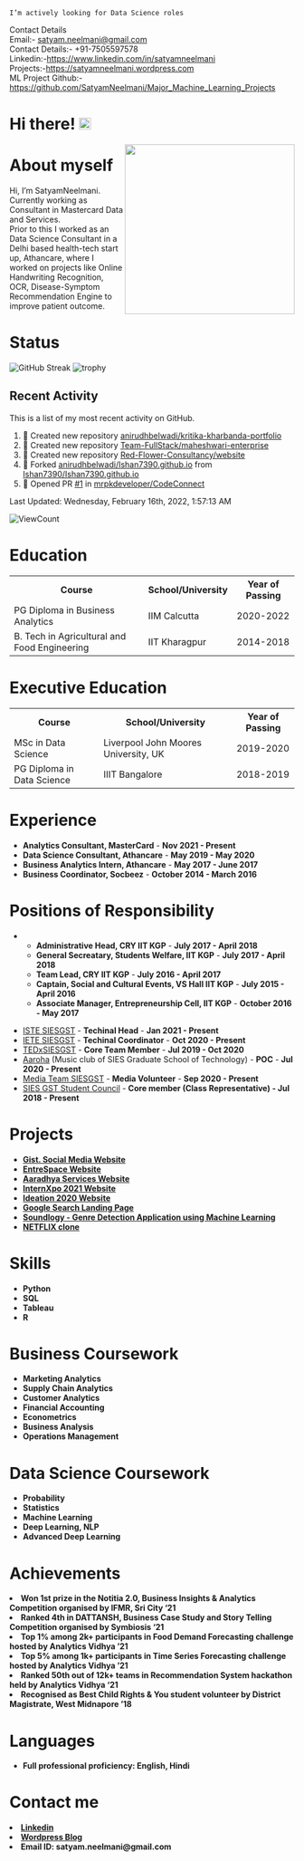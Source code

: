  
	I’m actively looking for Data Science roles 

Contact Details
<br>Email:- satyam.neelmani@gmail.com
<br>Contact Details:- +91-7505597578
<br>Linkedin:-https://www.linkedin.com/in/satyamneelmani
<br>Projects:-https://satyamneelmani.wordpress.com
<br>ML Project Github:- https://github.com/SatyamNeelmani/Major_Machine_Learning_Projects

<!---
SatyamNeelmani/SatyamNeelmani is a ✨ special ✨ repository because its `README.md` (this file) appears on your GitHub profile.
You can click the Preview link to take a look at your changes.
--->

# Hi there! <img src="https://raw.githubusercontent.com/MartinHeinz/MartinHeinz/master/wave.gif" height="21">

<a href="https://www.linkedin.com/in/anirudh-belwadi-7a8707182/"><img src="https://github.com/anirudhbelwadi/anirudhbelwadi/blob/master/images/Profile%20image.jpg" align="right" height="300"></a>

# About myself

Hi, I’m SatyamNeelmani. <br>Currently working as Consultant in Mastercard Data and Services. 
<br>Prior to this I worked as an Data Science Consultant in a Delhi based health-tech start up, Athancare, where I worked on projects like Online Handwriting Recognition, OCR, Disease-Symptom Recommendation Engine to improve patient outcome.

# Status

![GitHub Streak](https://github-readme-streak-stats.herokuapp.com/?user=anirudhbelwadi&theme=algolia) ![trophy](https://github-profile-trophy.vercel.app/?username=anirudhbelwadi&title=Commit,Stars,Repositories,PullRequest,Followers&theme=darkhub)

## Recent Activity

This is a list of my most recent activity on GitHub.

<!--RECENT_ACTIVITY:start-->
1. 📔 Created new repository [anirudhbelwadi/kritika-kharbanda-portfolio](https://github.com/anirudhbelwadi/kritika-kharbanda-portfolio)
2. 📔 Created new repository [Team-FullStack/maheshwari-enterprise](https://github.com/Team-FullStack/maheshwari-enterprise)
3. 📔 Created new repository [Red-Flower-Consultancy/website](https://github.com/Red-Flower-Consultancy/website)
4. 🔱 Forked [anirudhbelwadi/Ishan7390.github.io](https://github.com/anirudhbelwadi/Ishan7390.github.io) from [Ishan7390/Ishan7390.github.io](https://github.com/Ishan7390/Ishan7390.github.io)
5. 💪 Opened PR [#1](https://github.com/mrpkdeveloper/CodeConnect/pull/1) in [mrpkdeveloper/CodeConnect](https://github.com/mrpkdeveloper/CodeConnect)
<!--RECENT_ACTIVITY:end-->

<!--RECENT_ACTIVITY:last_update-->
Last Updated: Wednesday, February 16th, 2022, 1:57:13 AM
<!--RECENT_ACTIVITY:last_update_end-->

![ViewCount](https://views.whatilearened.today/views/github/anirudhbelwadi/views.svg)


# Education

<table>
  <tr>
    <th>Course</th>
    <th>School/University</th>
    <th>Year of Passing</th>
    
  </tr>
  <tr>
    <td>PG Diploma in Business Analytics</td>
    <td>IIM Calcutta</a></td>
    <td>2020-2022</td>
  </tr>
	
  <tr>
    <td>B. Tech in Agricultural and Food Engineering</td>
    <td>IIT Kharagpur</a></td>
    <td>2014-2018</td>
  </tr>
 </table>
 
 # Executive Education

<table>
  <tr>
    <th>Course</th>
    <th>School/University</th>
    <th>Year of Passing</th>
    
  </tr>
  <tr>
    <td>MSc in Data Science</td>
    <td>Liverpool John Moores University, UK</a></td>
    <td>2019-2020</td>
  </tr>
	
  <tr>
    <td>PG Diploma in Data Science</td>
    <td>IIIT Bangalore</a></td>
    <td>2018-2019</td>
  </tr>
 </table>

# Experience
<ul>
      <li>
	      <b>Analytics Consultant, MasterCard</b> - <b>Nov 2021 - Present</b> <br> </li>
	<li>
		<b>Data Science Consultant, Athancare</b> - <b>May 2019 - May 2020</b><br> </li>
	<li>
		<b>Business Analytics Intern, Athancare</b> - <b>May 2017 - June 2017</b><br> </li>
	<li>
		<b>Business Coordinator, Socbeez</b> - <b>October 2014 - March 2016</b><br> </li>
</ul>

# Positions of Responsibility

<ul>
  <li>
    <ul>
      <li>
        <b>Administrative Head, CRY IIT KGP</b> - <b>July 2017 - April 2018</b>
      </li>
      <li>
        <b>General Secreatary, Students Welfare, IIT KGP</b> - <b>July 2017 - April 2018</b>
      </li>
<li>
        <b>Team Lead, CRY IIT KGP</b> - <b>July 2016 - April 2017</b>
      </li>
	    <li>
        <b>Captain, Social and Cultural Events, VS Hall IIT KGP</b> - <b>July 2015 - April 2016</b>
      </li>
      <li>
        <b>Associate Manager, Entrepreneurship Cell, IIT KGP</b> - <b>October 2016 - May 2017</b>
      </li>
    </ul>
  </li>
</ul>

- [ISTE SIESGST](https://www.linkedin.com/company/iste-sies-gst/) - <b>Techinal Head</b> - <b>Jan 2021 - Present</b>
- [IETE SIESGST](http://ideation.techxter.in/team.html) - <b>Techinal Coordinator</b> - <b>Oct 2020 - Present</b>
- [TEDxSIESGST](https://tedxsiesgst.live/our-team/) - <b>Core Team Member</b> - <b>Jul 2019 - Oct 2020</b>
- [Aaroha](https://www.instagram.com/aaroha_siesgst/) (Music club of SIES Graduate School of Technology) - <b>POC</b> - <b>Jul 2020 - Present</b>
- [Media Team SIESGST](https://www.instagram.com/mediateam_siesgst/) - <b>Media Volunteer</b> - <b>Sep 2020 - Present</b>
- [SIES GST Student Council](https://www.linkedin.com/company/sies-gst-students-council/) - <b>Core member (Class Representative)<b> - <b>Jul 2018 - Present</b>

# Projects

- [Gist. Social Media Website](https://anirudhbelwadi.pythonanywhere.com)
- [EntreSpace Website](https://entrespace.in/)
- [Aaradhya Services Website](https://aaradhyaservices.in/)
- [InternXpo 2021 Website](http://iste.siesgst.ac.in/)
- [Ideation 2020 Website](http://ideation.techxter.in/)
- [Google Search Landing Page](https://anirudhbelwadi.com/Google-Landing-Page/)
- [Soundlogy - Genre Detection Application using Machine Learning](https://github.com/anirudhbelwadi/music-application-using-machine-learning)
- [NETFLIX clone](https://netflix-clone-63163.web.app/)


# Skills

- Python
- SQL
- Tableau
- R

# Business Coursework
- Marketing Analytics
- Supply Chain Analytics
- Customer Analytics
- Financial Accounting
- Econometrics	
- Business Analysis
- Operations Management
	
# Data Science Coursework
- Probability
- Statistics
- Machine Learning
- Deep Learning, NLP
- Advanced Deep Learning
	
# Achievements
<ui>
	<li>Won 1st prize in the Notitia 2.0, Business Insights & Analytics Competition organised by IFMR, Sri City   ‘21 </li>
	<li>Ranked 4th in DATTANSH, Business Case Study and Story Telling Competition organised by Symbiosis   ‘21</li>
	<li>Top 1% among 2k+ participants in Food Demand Forecasting challenge hosted by Analytics Vidhya   ’21</li>
	<li>Top 5% among 1k+ participants in Time Series Forecasting challenge hosted by Analytics Vidhya   ’21</li>		
	<li>Ranked 50th out of 12k+ teams in Recommendation System hackathon held by Analytics Vidhya   ‘21</li>
	<li>Recognised as Best Child Rights & You student volunteer by District Magistrate, West Midnapore   ’18</li>
	
</ui>

  
# Languages
- <strong>Full professional proficiency:</strong> English, Hindi

# Contact me
<ui>
	<li>
<a href="https://www.linkedin.com/in/satyamneelmani/"> Linkedin</a><br> </li>
	<li>
<a href="https://satyamneelmani.wordpress.com/"> Wordpress Blog</a><br></li>
	<li>
		Email ID: satyam.neelmani@gmail.com </li> </ui>


